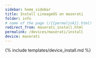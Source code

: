 ```yaml
---
sidebar: home_sidebar
title: Install LineageOS on maserati
folder: info
# name of the page (/{{permalink}}.html)
redirect_from: maserati_install.html
permalink: /devices/maserati/install
device: maserati
---
```

{% include templates/device_install.md %}
